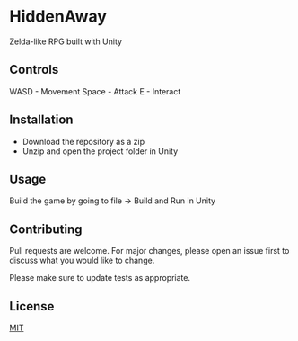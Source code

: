 # HiddenAway
Zelda-like RPG built with Unity

## Controls
WASD - Movement
Space - Attack
E - Interact

## Installation

- Download the repository as a zip
- Unzip and open the project folder in Unity

## Usage

Build the game by going to file -> Build and Run in Unity

## Contributing
Pull requests are welcome. For major changes, please open an issue first to discuss what you would like to change.

Please make sure to update tests as appropriate.

## License
[MIT](https://choosealicense.com/licenses/mit/)
